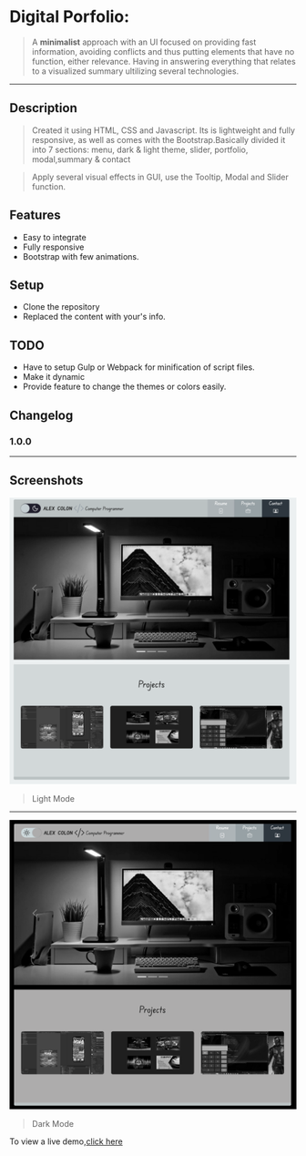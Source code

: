 # Digital Porfolio:




> A **minimalist** approach with an UI focused on providing fast information, 
>avoiding conflicts and thus putting elements that have no function, either relevance. 
>Having in answering everything that relates to a visualized summary ultilizing several technologies.

---
## Description
 > Created it using HTML, CSS and Javascript. Its is lightweight and fully responsive,
  >as well as comes with the Bootstrap.Basically divided it into 7 sections:
   >menu, dark & light theme, slider, portfolio, modal,summary & contact

 > Apply several visual effects in GUI, use the Tooltip, Modal and Slider function.




## Features
* Easy to integrate
* Fully responsive
* Bootstrap with few animations.

## Setup
* Clone the repository
* Replaced the content with your's info.

## TODO
* Have to setup Gulp or Webpack for minification of script files.
* Make it dynamic
* Provide feature to change the themes or colors easily.

## Changelog

### 1.0.0
---
## Screenshots

![Image](/Demo_sc.png)  
  
  



>Light Mode

---

![Image](/dark_sc.png)

>Dark Mode


To view a live demo,[click here](https://lblue6.github.io/minimalist-porfolio.github.io)